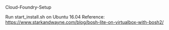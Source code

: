 Cloud-Foundry-Setup

Run start_install.sh on Ubuntu 16.04
Reference: https://www.starkandwayne.com/blog/bosh-lite-on-virtualbox-with-bosh2/ 
